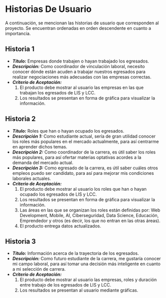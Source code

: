 # **Historias De Usuario**
A continuación, se mencionan las historias de usuario que corresponden al proyecto. Se encuentran ordenadas en orden descendente en cuanto a importancia.

## Historia 1
* **_Título:_** Empresas donde trabajen o hayan trabajado los egresados.
* **_Descripción:_** Como coordinador de vinculación laboral, necesito conocer dónde están acuden a trabajar nuestros egresados para realizar negociaciones más adecuadas con las empresas correctas.
* **_Criterio de Aceptación:_**
    1. El producto debe mostrar al usuario las empresas en las que trabajan los egresados de LIS y LCC.
    2. Los resultados se presentan en forma de gráfica para visualizar la información.

## Historia 2
* **_Título:_** Roles que han o hayan ocupado los egresados.
* **_Descripción 1:_** Como estudiante actual, sería de gran utilidad conocer los roles más populares en el mercado actualmente, para así centrarme en aprender dichos temas.
* **_Descripción 2:_** Como coordinador de la carrera, es útil saber los roles más populares, para así ofertar materias optativas acordes a la demanda del mercado actual.
* **_Descripción 3:_** Como egresado de la carrera, es útil saber cuáles otros empleos puedo ser candidato, para así para mejorar mis condiciones laborales actuales.
* **_Criterio de Aceptación:_**
    1. El producto debe mostrar al usuario los roles que han o hayan ocupado los egresados de LIS y LCC.
    2. Los resultados se presentan en forma de gráfica para visualizar la información.
    3. Las áreas en las que se organizan los roles están definidas por: Web Development, Mobile, AI, Ciberseguridad, Data Science, Educación, Emprendedor y otros (es decir, los que no entran en las otras áreas).
    4. El producto entrega datos actualizados.

## Historia 3
* **_Título:_** Información acerca de la trayectoria de los egresados.
* **_Descripción:_** Como futuro estudiante de la carrera, me gustaría conocer mi campo laboral, para así tomar una decisión más inteligente en cuanto a mi selección de carrera.
* **_Criterio de Aceptación:_**
    1. El producto debe mostrar al usuario las empresas, roles y duración entre trabajo de los egresados de LIS y LCC.
    2. Los resultados se presentan al usuario mediante gráficas.